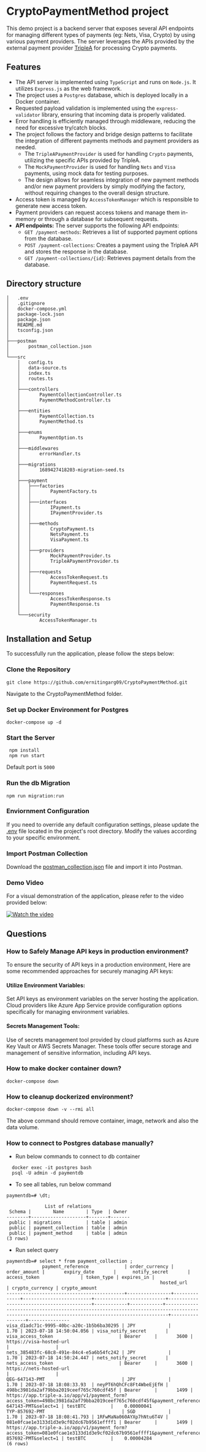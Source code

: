 # CryptoPaymentMethod project

This demo project is a backend server that exposes several API endpoints for managing different types of payments (eg: Nets, Visa, Crypto) by using various payment providers.
The server leverages the APIs provided by the external payment provider [TripleA](https://developers.triple-a.io/docs/triplea-api-doc/) for processing Crypto payments.

## Features
- The API server is implemented using `TypeScript` and runs on `Node.js`. It utilizes `Express.js` as the web framework.
- The project uses a `Postgres` database, which is deployed locally in a Docker container.
- Requested payload validation is implemented using the `express-validator` library, ensuring that incoming data is properly validated.
- Error handling is efficiently managed through middleware, reducing the need for excessive try/catch blocks.
- The project follows the factory and bridge design patterns to facilitate the integration of different payments methods and payment providers as needed.
	- The `TripleAPaymentProvider` is used for handling `Crypto` payments, utilizing the specific APIs provided by TripleA.
	- The `MockPaymentProvider` is used for handling `Nets` and `Visa` payments, using mock data for testing purposes.
	- The design allows for seamless integration of new payment methods and/or new payment providers by simply modifying the factory, without requiring changes to the overall design structure.
- Access token is managed by `AccessTokenManager` which is responsible to generate new access token.
- Payment providers can request access tokens and manage them in-memory or through a database for subsequent requests.
- **API endpoints:** The server supports the following API endpoints:
	- `GET /payment-methods`: Retrieves a list of supported payment options from the database.
	- `POST /payment-collections`: Creates a payment using the TripleA API and stores the response in the database.
	- `GET /payment-collections/{id}`: Retrieves payment details from the database.

## Directory structure
```
│   .env
│   .gitignore
│   docker-compose.yml
│   package-lock.json
│   package.json
│   README.md
│   tsconfig.json
│
├───postman
│       postman_collection.json
│
└───src
    │   config.ts
    │   data-source.ts
    │   index.ts
    │   routes.ts
    │
    ├───controllers
    │       PaymentCollectionController.ts
    │       PaymentMethodController.ts
    │
    ├───entities
    │       PaymentCollection.ts
    │       PaymentMethod.ts
    │
    ├───enums
    │       PaymentOption.ts
    │
    ├───middlewares
    │       errorHandler.ts
    │
    ├───migrations
    │       1689427418203-migration-seed.ts
    │
    ├───payment
    │   ├───factories
    │   │       PaymentFactory.ts
    │   │
    │   ├───interfaces
    │   │       IPayment.ts
    │   │       IPaymentProvider.ts
    │   │
    │   ├───methods
    │   │       CryptoPayment.ts
    │   │       NetsPayment.ts
    │   │       VisaPayment.ts
    │   │
    │   ├───providers
    │   │       MockPaymentProvider.ts
    │   │       TripleAPaymentProvider.ts
    │   │
    │   ├───requests
    │   │       AccessTokenRequest.ts
    │   │       PaymentRequest.ts
    │   │
    │   └───responses
    │           AccessTokenResponse.ts
    │           PaymentResponse.ts
    │
    └───security
            AccessTokenManager.ts
```


## Installation and Setup

To successfully run the application, please follow the steps below:

### Clone the Repository

```
git clone https://github.com/ernitingarg09/CryptoPaymentMethod.git
```
   
Navigate to the CryptoPaymentMethod folder.

### Set up Docker Environment for Postgres

```
docker-compose up -d
```
	
### Start the Server
```
 npm install
 npm run start
```

Default port is `5000`
	
### Run the db Migration
```
npm run migration:run 
```

### Enviornment Configuration
If you need to override any default configuration settings, please update the [.env](.env) file located in the project's root directory. 
Modify the values according to your specific environment.


### Import Postman Collection
Download the [postman_collection.json](postman/postman_collection.json) file and import it into Postman.

### Demo Video
For a visual demonstration of the application, please refer to the video provided below:

[![Watch the video](demo/demo.jpg)](https://www.dropbox.com/s/clwtjzqgyene851/demo.mp4?dl=0)

## Questions

### How to Safely Manage API keys in production environment?

To ensure the security of API keys in a production environment, Here are some recommended approaches for securely managing API keys:

#### Utilize Environment Variables: 
Set API keys as environment variables on the server hosting the application.
Cloud providers like Azure App Service provide configuration options specifically for managing environment variables.

#### Secrets Management Tools:
Use of secrets management tool provided by cloud platforms such as Azure Key Vault or AWS Secrets Manager. These tools offer secure storage and management of sensitive information, including API keys. 

### How to make docker container down?
```
docker-compose down
```

### How to cleanup dockerized environment?
```
docker-compose down -v --rmi all
```

The above command should remove container, image, network and also the data volume. 

### How to connect to Postgres database manually?

- Run below commands to connect to db container
```
  docker exec -it postgres bash
  psql -U admin -d paymentdb
```
- To see all tables, run below command 
```
paymentdb=# \dt;

              List of relations
 Schema |        Name        | Type  | Owner
--------+--------------------+-------+-------
 public | migrations         | table | admin
 public | payment_collection | table | admin
 public | payment_method     | table | admin
(3 rows)
```

- Run select query

```	
paymentdb=# select * from payment_collection ;
             payment_reference             | order_currency | order_amount |       expiry_date       |      notify_secret       |               access_token               | token_type | expires_in |
                                                        hosted_url                                                                  | crypto_currency | crypto_amount
-------------------------------------------+----------------+--------------+-------------------------+--------------------------+------------------------------------------+------------+------------+---------------------------------------------------------------------------------------------------------------------------------------------+-----------------+---------------
visa_d1adc71c-9995-40bc-a20c-1b5b6ba30295 | JPY            |         1.70 | 2023-07-18 14:50:04.056 | visa_notify_secret       | visa_access_token                        | Bearer     |       3600 | https://visa-hosted-url                                                                                                                     |                 |
nets_385483fc-68c8-491e-84c4-e5a6b54fc242 | JPY            |         1.70 | 2023-07-18 14:50:24.447 | nets_notify_secret       | nets_access_token                        | Bearer     |       3600 | https://nets-hosted-url                                                                                                                     |                 |
QEG-647143-PMT                            | JPY            |         1.70 | 2023-07-18 18:08:33.93  | neyPT6hQhCFc8Ft4WbeEjEfH | 498bc3981da2af79bba2019ceef765c760cdf45f | Bearer     |       1499 | https://app.triple-a.io/app/v1/payment_form?access_token=498bc3981da2af79bba2019ceef765c760cdf45f&payment_reference=QEG-647143-PMT&select=1 | testBTC         |    0.00000041
TYP-857692-PMT                            | SGD            |         1.70 | 2023-07-18 18:08:41.793 | 1RFwMaNa060AYXp7hNtu6T4V | 081e0fcae1e3133d1d3e9cf02dc67b9561effff1 | Bearer     |       1499 | https://app.triple-a.io/app/v1/payment_form?access_token=081e0fcae1e3133d1d3e9cf02dc67b9561effff1&payment_reference=TYP-857692-PMT&select=1 | testBTC         |    0.00004284
(6 rows)
```
